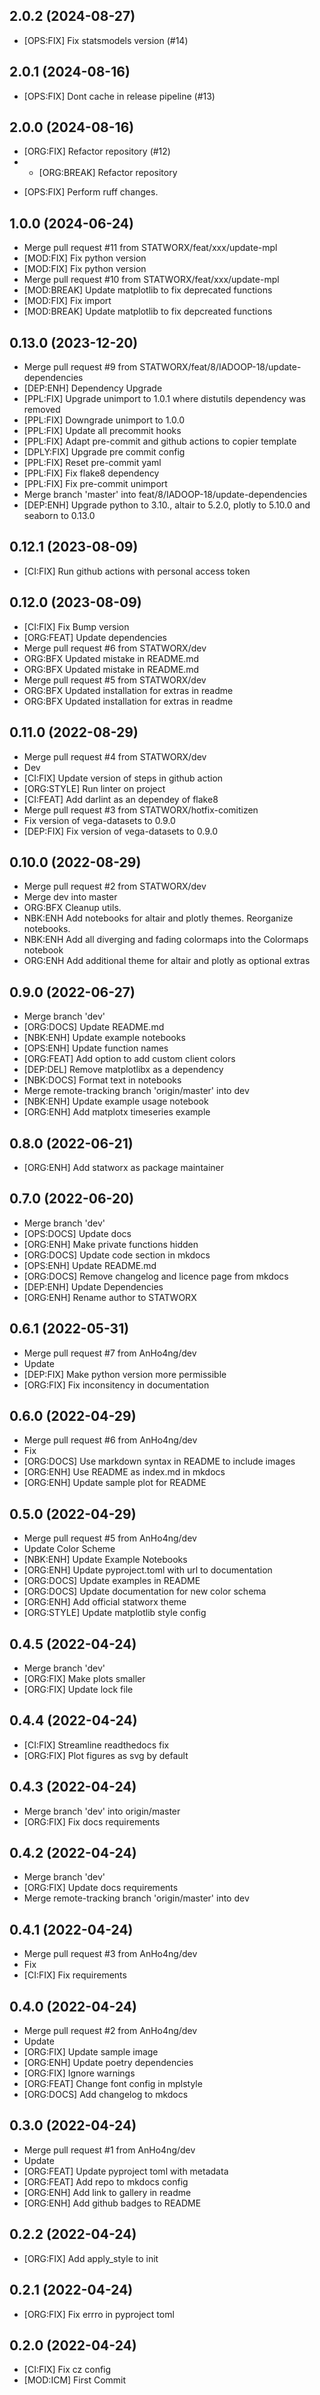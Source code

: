 ## 2.0.2 (2024-08-27)


- [OPS:FIX] Fix statsmodels version (#14)

## 2.0.1 (2024-08-16)


- [OPS:FIX] Dont cache in release pipeline (#13)

## 2.0.0 (2024-08-16)


- [ORG:FIX] Refactor repository (#12)
- * [ORG:BREAK] Refactor repository

* [OPS:FIX] Perform ruff changes.

## 1.0.0 (2024-06-24)


- Merge pull request #11 from STATWORX/feat/xxx/update-mpl
- [MOD:FIX] Fix python version
- [MOD:FIX] Fix python version
- Merge pull request #10 from STATWORX/feat/xxx/update-mpl
- [MOD:BREAK] Update matplotlib to fix deprecated functions
- [MOD:FIX] Fix import
- [MOD:BREAK] Update matplotlib to fix depcreated functions

## 0.13.0 (2023-12-20)


- Merge pull request #9 from STATWORX/feat/8/IADOOP-18/update-dependencies
- [DEP:ENH] Dependency Upgrade
- [PPL:FIX] Upgrade unimport to 1.0.1 where distutils dependency was removed
- [PPL:FIX] Downgrade unimport to 1.0.0
- [PPL:FIX] Update all precommit hooks
- [PPL:FIX] Adapt pre-commit and github actions to copier template
- [DPLY:FIX] Upgrade pre commit config
- [PPL:FIX] Reset pre-commit yaml
- [PPL:FIX] Fix flake8 dependency
- [PPL:FIX] Fix pre-commit unimport
- Merge branch 'master' into feat/8/IADOOP-18/update-dependencies
- [DEP:ENH] Upgrade python to 3.10., altair to 5.2.0, plotly to 5.10.0 and seaborn to 0.13.0

## 0.12.1 (2023-08-09)


- [CI:FIX] Run github actions with personal access token

## 0.12.0 (2023-08-09)


- [CI:FIX] Fix Bump version
- [ORG:FEAT] Update dependencies
- Merge pull request #6 from STATWORX/dev
- ORG:BFX Updated mistake in README.md
- ORG:BFX Updated mistake in README.md
- Merge pull request #5 from STATWORX/dev
- ORG:BFX Updated installation for extras in readme
- ORG:BFX Updated installation for extras in readme

## 0.11.0 (2022-08-29)


- Merge pull request #4 from STATWORX/dev
- Dev
- [CI:FIX] Update version of steps in github action
- [ORG:STYLE] Run linter on project
- [CI:FEAT] Add darlint as an dependey of flake8
- Merge pull request #3 from STATWORX/hotfix-comitizen
- Fix version of vega-datasets to 0.9.0
- [DEP:FIX] Fix version of vega-datasets to 0.9.0

## 0.10.0 (2022-08-29)


- Merge pull request #2 from STATWORX/dev
- Merge dev into master
- ORG:BFX Cleanup utils.
- NBK:ENH Add notebooks for altair and plotly themes. Reorganize notebooks.
- NBK:ENH Add all diverging and fading colormaps into the Colormaps notebook
- ORG:ENH Add additional theme for altair and plotly as optional extras

## 0.9.0 (2022-06-27)


- Merge branch 'dev'
- [ORG:DOCS] Update README.md
- [NBK:ENH] Update example notebooks
- [OPS:ENH] Update function names
- [ORG:FEAT] Add option to add custom client colors
- [DEP:DEL] Remove matplotlibx as a dependency
- [NBK:DOCS] Format text in notebooks
- Merge remote-tracking branch 'origin/master' into dev
- [NBK:ENH] Update example usage notebook
- [ORG:ENH] Add matplotx timeseries example

## 0.8.0 (2022-06-21)


- [ORG:ENH] Add statworx as package maintainer

## 0.7.0 (2022-06-20)


- Merge branch 'dev'
- [OPS:DOCS] Update docs
- [ORG:ENH] Make private functions hidden
- [ORG:DOCS] Update code section in mkdocs
- [OPS:ENH] Update README.md
- [ORG:DOCS] Remove changelog and licence page from mkdocs
- [DEP:ENH] Update Dependencies
- [ORG:ENH] Rename author to STATWORX

## 0.6.1 (2022-05-31)


- Merge pull request #7 from AnHo4ng/dev
- Update
- [DEP:FIX] Make python version more permissible
- [ORG:FIX] Fix inconsitency in documentation

## 0.6.0 (2022-04-29)


- Merge pull request #6 from AnHo4ng/dev
- Fix
- [ORG:DOCS] Use markdown syntax in README to include images
- [ORG:ENH] Use README as index.md in mkdocs
- [ORG:ENH] Update sample plot for README

## 0.5.0 (2022-04-29)


- Merge pull request #5 from AnHo4ng/dev
- Update Color Scheme
- [NBK:ENH] Update Example Notebooks
- [ORG:ENH] Update pyproject.toml with url to documentation
- [ORG:DOCS] Update examples in README
- [ORG:DOCS] Update documentation for new color schema
- [ORG:ENH] Add official statworx theme
- [ORG:STYLE] Update matplotlib style config

## 0.4.5 (2022-04-24)


- Merge branch 'dev'
- [ORG:FIX] Make plots smaller
- [ORG:FIX] Update lock file

## 0.4.4 (2022-04-24)


- [CI:FIX] Streamline readthedocs fix
- [ORG:FIX] Plot figures as svg by default

## 0.4.3 (2022-04-24)


- Merge branch 'dev' into origin/master
- [ORG:FIX] Fix docs requirements

## 0.4.2 (2022-04-24)


- Merge branch 'dev'
- [ORG:FIX] Update docs requirements
- Merge remote-tracking branch 'origin/master' into dev

## 0.4.1 (2022-04-24)


- Merge pull request #3 from AnHo4ng/dev
- Fix
- [CI:FIX] Fix requirements

## 0.4.0 (2022-04-24)


- Merge pull request #2 from AnHo4ng/dev
- Update
- [ORG:FIX] Update sample image
- [ORG:ENH] Update poetry dependencies
- [ORG:FIX] Ignore warnings
- [ORG:FEAT] Change font config in mplstyle
- [ORG:DOCS] Add changelog to mkdocs

## 0.3.0 (2022-04-24)


- Merge pull request #1 from AnHo4ng/dev
- Update
- [ORG:FEAT] Update pyproject toml with metadata
- [ORG:FEAT] Add repo to mkdocs config
- [ORG:ENH] Add link to gallery in readme
- [ORG:ENH] Add github badges to README

## 0.2.2 (2022-04-24)


- [ORG:FIX] Add apply_style to init

## 0.2.1 (2022-04-24)


- [ORG:FIX] Fix errro in pyproject toml

## 0.2.0 (2022-04-24)


- [CI:FIX] Fix cz config
- [MOD:ICM] First Commit
